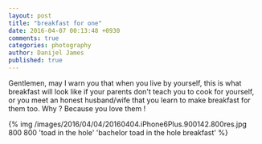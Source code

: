 ```yaml
---
layout: post
title: "breakfast for one"
date: 2016-04-07 00:13:48 +0930
comments: true
categories: photography
author: Danijel James
published: true
---
```

Gentlemen, may I warn you that when you live by yourself, this is what breakfast will look like if your parents don't teach you to cook for yourself, or you meet an honest husband/wife that you learn to make breakfast for them too. Why ? Because you love them !

{% img /images/2016/04/04/20160404.iPhone6Plus.900142.800res.jpg 800 800 'toad in the hole' 'bachelor toad in the hole breakfast' %}